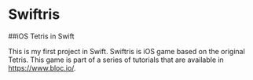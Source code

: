 Swiftris
========

##iOS Tetris in Swift

This is my first project in Swift. Swiftris is iOS game based on the original Tetris. This game is part of a series of
tutorials that are available in https://www.bloc.io/.
